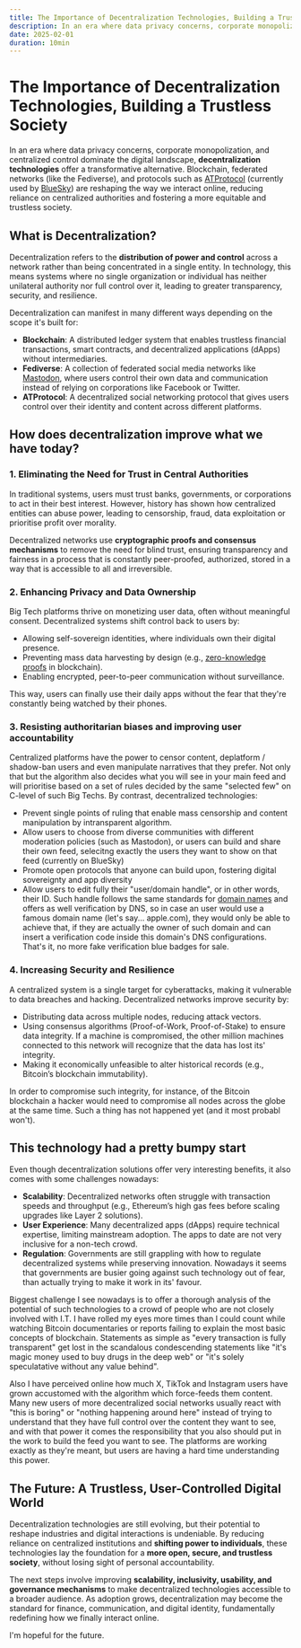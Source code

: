 ```yaml
---
title: The Importance of Decentralization Technologies, Building a Trustless Society
description: In an era where data privacy concerns, corporate monopolization, and centralized control dominate the digital landscape, **decentralization technologies** offer a transformative alternative.
date: 2025-02-01
duration: 10min
---
```


<!-- @layout-animated-content-wrapper -->

# The Importance of Decentralization Technologies, Building a Trustless Society

In an era where data privacy concerns, corporate monopolization, and centralized control dominate the digital landscape, **decentralization technologies** offer a transformative alternative. Blockchain, federated networks (like the Fediverse), and protocols such as [ATProtocol](https://atproto.com/) (currently used by [BlueSky](https://bsky.app/)) are reshaping the way we interact online, reducing reliance on centralized authorities and fostering a more equitable and trustless society.

## What is Decentralization?

Decentralization refers to the **distribution of power and control** across a network rather than being concentrated in a single entity. In technology, this means systems where no single organization or individual has neither unilateral authority nor full control over it, leading to greater transparency, security, and resilience.

Decentralization can manifest in many different ways depending on the scope it's built for:
- **Blockchain**: A distributed ledger system that enables trustless financial transactions, smart contracts, and decentralized applications (dApps) without intermediaries.
- **Fediverse**: A collection of federated social media networks like [Mastodon](https://joinmastodon.org/), where users control their own data and communication instead of relying on corporations like Facebook or Twitter.
- **ATProtocol**: A decentralized social networking protocol that gives users control over their identity and content across different platforms.

## How does decentralization improve what we have today?

### **1. Eliminating the Need for Trust in Central Authorities**
In traditional systems, users must trust banks, governments, or corporations to act in their best interest. However, history has shown how centralized entities can abuse power, leading to censorship, fraud, data exploitation or prioritise profit over morality.

Decentralized networks use **cryptographic proofs and consensus mechanisms** to remove the need for blind trust, ensuring transparency and fairness in a process that is constantly peer-proofed, authorized, stored in a way that is accessible to all and irreversible.

### **2. Enhancing Privacy and Data Ownership**
Big Tech platforms thrive on monetizing user data, often without meaningful consent. Decentralized systems shift control back to users by:
- Allowing self-sovereign identities, where individuals own their digital presence.
- Preventing mass data harvesting by design (e.g., [zero-knowledge proofs](https://en.wikipedia.org/wiki/Zero-knowledge_proof) in blockchain).
- Enabling encrypted, peer-to-peer communication without surveillance.

This way, users can finally use their daily apps without the fear that they're constantly being watched by their phones.

### **3. Resisting authoritarian biases and improving user accountability**
Centralized platforms have the power to censor content, deplatform / shadow-ban users and even manipulate narratives that they prefer. Not only that but the algorithm also decides what you will see in your main feed and will prioritise based on a set of rules decided by the same "selected few" on C-level of such Big Techs.
By contrast, decentralized technologies:
- Prevent single points of ruling that enable mass censorship and content manipulation by intransparent algorithm.
- Allow users to choose from diverse communities with different moderation policies (such as Mastodon), or users can build and share their own feed, selecitng exactly the users they want to show on that feed (currently on BlueSky)
- Promote open protocols that anyone can build upon, fostering digital sovereignty and app diversity
- Allow users to edit fully their "user/domain handle", or in other words, their ID. Such handle follows the same standards for [domain names](https://www.rfc-editor.org/rfc/rfc1035) and offers as well verification by DNS, so in case an user would use a famous domain name (let's say... apple.com), they would only be able to achieve that, if they are actually the owner of such domain and can insert a verification code inside this domain's DNS configurations. That's it, no more fake verification blue badges for sale.

### **4. Increasing Security and Resilience**
A centralized system is a single target for cyberattacks, making it vulnerable to data breaches and hacking. Decentralized networks improve security by:
- Distributing data across multiple nodes, reducing attack vectors.
- Using consensus algorithms (Proof-of-Work, Proof-of-Stake) to ensure data integrity. If a machine is compromised, the other million machines connected to this network will recognize that the data has lost its' integrity.
- Making it economically unfeasible to alter historical records (e.g., Bitcoin’s blockchain immutability).

In order to compromise such integrity, for instance, of the Bitcoin blockchain a hacker would need to compromise all nodes across the globe at the same time. Such a thing has not happened yet (and it most probabl won't).

## This technology had a pretty bumpy start
Even though decentralization solutions offer very interesting benefits, it also comes with some challenges nowadays:
- **Scalability**: Decentralized networks often struggle with transaction speeds and throughput (e.g., Ethereum’s high gas fees before scaling upgrades like Layer 2 solutions).
- **User Experience**: Many decentralized apps (dApps) require technical expertise, limiting mainstream adoption. The apps to date are not very inclusive for a non-tech crowd.
- **Regulation**: Governments are still grappling with how to regulate decentralized systems while preserving innovation. Nowadays it seems that governments are busier going against such technology out of fear, than actually trying to make it work in its' favour. 

Biggest challenge I see nowadays is to offer a thorough analysis of the potential of such technologies to a crowd of people who are not closely involved with I.T. I have rolled my eyes more times than I could count while watching Bitcoin documentaries or reports failing to explain the most basic concepts of blockchain. Statements as simple as "every transaction is fully transparent" get lost in the scandalous condescending statements like "it's magic money used to buy drugs in the deep web" or "it's solely speculatative without any value behind".

Also I have perceived online how much X, TikTok and Instagram users have grown accustomed with the algorithm which force-feeds them content. Many new users of more decentralized social networks usually react with "this is boring" or "nothing happening around here" instead of trying to understand that they have full control over the content they want to see, and with that power it comes the responsibility that you also should put in the work to build the feed you want to see. The platforms are working exactly as they're meant, but users are having a hard time understanding this power.

## The Future: A Trustless, User-Controlled Digital World
Decentralization technologies are still evolving, but their potential to reshape industries and digital interactions is undeniable. By reducing reliance on centralized institutions and **shifting power to individuals**, these technologies lay the foundation for a **more open, secure, and trustless society**, without losing sight of personal accountability.

The next steps involve improving **scalability, inclusivity, usability, and governance mechanisms** to make decentralized technologies accessible to a broader audience. As adoption grows, decentralization may become the standard for finance, communication, and digital identity, fundamentally redefining how we finally interact online.

I'm hopeful for the future.